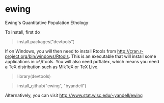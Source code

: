 ewing
=====

Ewing's Quantitative Population Ethology

To install, first do

> install.packages("devtools")

If on Windows, you will then need to install Rtools from http://cran.r-project.org/bin/windows/Rtools.
This is an executable that will install some applications in c:\Rtools. 
You will also need pdflatex, which means you need a TeX distribution such as MikTeX or TeX Live.

> library(devtools)

> install_github("ewing", "byandell")

Alternatively, you can visit http://www.stat.wisc.edu/~yandell/ewing

